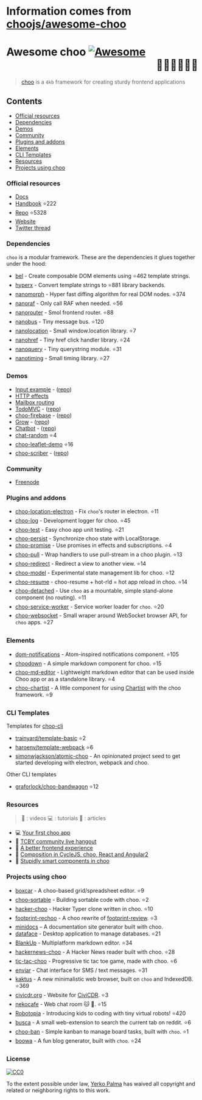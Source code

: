 # Information comes from [choojs/awesome-choo](https://github.com/choojs/awesome-choo)
# Awesome choo [![Awesome](https://cdn.rawgit.com/sindresorhus/awesome/d7305f38d29fed78fa85652e3a63e154dd8e8829/media/badge.svg)](https://github.com/sindresorhus/awesome) <div align="right">:steam_locomotive::train::train::train::train::train:</div>

> [choo](https://choo.io/) is a `4kb` framework for creating
> sturdy frontend applications

## Contents

- [Official resources](#official-resources)
- [Dependencies](#dependencies)
- [Demos](#demos)
- [Community](#community)
- [Plugins and addons](#plugins-and-addons)
- [Elements](#elements)
- [CLI Templates](#cli-templates)
- [Resources](#resources)
- [Projects using choo](#projects-using-choo)

### Official resources

- [Docs](https://github.com/yoshuawuyts/choo/blob/master/README.md)
- [Handbook](https://github.com/yoshuawuyts/choo-handbook) :star:222
- [Repo](https://github.com/yoshuawuyts/choo) :star:5328
- [Website](https://choo.io/)
- [Twitter thread](https://twitter.com/yoshuawuyts/status/730087077803528193)

### Dependencies
`choo` is a modular framework. These are the dependencies it glues together
under the hood:

- [bel](https://github.com/shama/bel) - Create composable DOM elements using :star:462
  template strings.
- [hyperx](https://github.com/substack/hyperx) - Convert template strings to :star:881
  library backends.
- [nanomorph](https://github.com/choojs/nanomorph) - Hyper fast diffing algorithm for real DOM nodes. :star:374
- [nanoraf](https://github.com/yoshuawuyts/nanoraf) - Only call RAF when needed. :star:56
- [nanorouter](https://github.com/choojs/nanorouter) - Smol frontend router. :star:88
- [nanobus](https://github.com/choojs/nanobus) - Tiny message bus. :star:120
- [nanolocation](https://github.com/choojs/nanolocation) - Small window.location library. :star:7
- [nanohref](https://github.com/choojs/nanohref) - Tiny href click handler library. :star:24
- [nanoquery](https://github.com/choojs/nanoquery) - Tiny querystring module. :star:31
- [nanotiming](https://github.com/choojs/nanotiming) - Small timing library. :star:27

### Demos

- [Input example](http://requirebin.com/?gist=e589473373b3100a6ace29f7bbee3186) - ([repo](https://github.com/yoshuawuyts/choo/tree/master/examples/title))
- [HTTP effects](https://hyperdev.com/#!/project/fork-fang)
- [Mailbox routing](https://github.com/yoshuawuyts/choo/tree/master/examples/mailbox)
- [TodoMVC](http://shuheikagawa.com/todomvc-choo) - ([repo](https://github.com/shuhei/todomvc-choo))
- [choo-firebase](https://choo-firebase-2ec21.firebaseapp.com) - ([repo](https://github.com/mw222rs/choo-firebase))
- [Grow](https://grow.static.land) - ([repo](https://github.com/sethvincent/grow))
- [Chatbot](http://chootbot.herokuapp.com) - ([repo](https://github.com/plaey/chatbot))
- [chat-random](https://github.com/akiva/chat-random) :star:4
- [choo-leaflet-demo](https://github.com/timwis/choo-leaflet-demo) :star:16
- [choo-scriber](https://zhouhansen.github.io/choo-scriber) - ([repo](https://github.com/ZhouHansen/choo-scriber))

### Community

- [Freenode](https://webchat.freenode.net/?channels=choo)

### Plugins and addons

- [choo-location-electron](https://github.com/bcomnes/choo-location-electron) - Fix `choo`'s router in electron. :star:11
- [choo-log](https://github.com/yoshuawuyts/choo-log) - Development logger for choo. :star:45
- [choo-test](https://github.com/mantoni/choo-test) - Easy choo app unit testing. :star:21
- [choo-persist](https://github.com/yoshuawuyts/choo-persist/) - Synchronize choo state with LocalStorage.
- [choo-promise](https://github.com/rahatarmanahmed/choo-promise) - Use promises in effects and subscriptions. :star:4
- [choo-pull](https://github.com/yoshuawuyts/choo-pull) - Wrap handlers to use pull-stream in a choo plugin. :star:13
- [choo-redirect](https://github.com/yoshuawuyts/choo-redirect) - Redirect a view to another view. :star:14
- [choo-model](https://github.com/yoshuawuyts/choo-model) - Experimental state management lib for choo. :star:12
- [choo-resume](https://github.com/bengourley/choo-resume) - choo-resume + hot-rld = hot app reload in choo. :star:14
- [choo-detached](https://github.com/graforlock/choo-detached) - Use `choo` as a mountable, simple stand-alone component (no routing). :star:11
- [choo-service-worker](https://github.com/choojs/choo-service-worker) - Service worker loader for `choo`. :star:20
- [choo-websocket](https://github.com/YerkoPalma/choo-websocket) - Small wraper around WebSocket browser API, for `choo` apps. :star:27

### Elements

- [dom-notifications](https://github.com/finnp/dom-notifications) - Atom-inspired notifications component. :star:105
- [choodown](https://github.com/trainyard/choodown) - A simple markdown component for choo. :star:15
- [choo-md-editor](https://github.com/dbtek/choo-md-editor) - Lightweight markdown editor that can be used inside Choo app or as a standalone library. :star:4
- [choo-chartist](https://github.com/rexmortus/choo-chartist) - A little component for using [Chartist](https://gionkunz.github.io/chartist-js/) with the choo framework. :star:9

### CLI Templates

Templates for [choo-cli](https://github.com/trainyard/choo-cli)

- [trainyard/template-basic](https://github.com/trainyard/template-basic) :star:2
- [haroenv/template-webpack](https://github.com/haroenv/template-webpack) :star:6
- [simonwjackson/atomic-choo](https://github.com/simonwjackson/atomic-choo) - An opinionated project seed to get started developing with electron, webpack and choo.

Other CLI templates
- [graforlock/choo-bandwagon](https://github.com/graforlock/choo-bandwagon) :star:12

### Resources
> :movie_camera: : videos
> :computer: : tutorials
> :book: : articles

- :computer: [Your first choo app](https://yoshuawuyts.gitbooks.io/choo/content/02_your_first_app.html)
- :movie_camera: [TCBY community live hangout](https://www.youtube.com/watch?v=a97Mw2z1SAI)
- :book: [A better frontend experience](https://medium.com/@yoshuawuyts/a-better-frontend-experience-7b0498c85658)
- :book: [Composition in CycleJS, choo, React and Angular2](http://blog.krawaller.se/posts/composition-in-cyclejs-choo-react-and-angular2)
- :book: [Stupidly smart components in choo](http://blog.krawaller.se/posts/stupidly-smart-components-in-choo)

### Projects using choo

- [boxcar](https://github.com/toddself/boxcar) - A choo-based grid/spreadsheet editor. :star:9
- [choo-sortable](https://github.com/willkessler/choo-sortable) - Building sortable code with choo. :star:2
- [hacker-choo](https://github.com/mw222rs/hacker-choo) - Hacker Typer clone written in choo. :star:10
- [footprint-rechoo](https://github.com/npeihl/footprint-rechoo) - A choo rewrite of [footprint-review](http://github.com/sjcgis/footprint-review). :star:3
- [minidocs](https://github.com/freeman-lab/minidocs) – A documentation site generator built with choo.
- [dataface](https://github.com/timwis/dataface) - Desktop application to manage databases. :star:21
- [BlankUp](https://github.com/HoverBaum/BlankUp-Electron) - Multiplatform markdown editor. :star:34
- [hackernews-choo](https://github.com/kvnneff/hackernews-choo) - A Hacker News reader built with choo. :star:28
- [tic-tac-choo](https://github.com/YerkoPalma/tic-tac-toe) - Progressive tic tac toe game, made with choo. :star:6
- [enviar](https://github.com/timwis/enviar) - Chat interface for SMS / text messages. :star:31
- [kaktus](https://github.com/kaktus/kaktus) - A new minimalistic web browser, built on `choo` and IndexedDB. :star:369
- [civicdr.org](https://github.com/CiviCDR/civicdr.org) - Website for [CiviCDR](https://civicdr.org/). :star:3
- [nekocafe](https://github.com/notenoughneon/nekocafe) - Web chat room :cat: :speech_balloon:. :star:15
- [Robotopia](https://github.com/robotopia-x/robotopia) - Introducing kids to coding with tiny virtual robots! :star:420
- [busca](https://github.com/afk-mcz/busca) - A small web-extension to search the current tab on reddit. :star:6
- [choo-ban](https://github.com/luizbaldi/choo-ban) - Simple kanban to manage board tasks, built with `choo`. :star:1
- [boowa](https://github.com/boowajs/boowa) - A fun blog generator, built with `choo`. :star:24

### License

[![CC0](http://mirrors.creativecommons.org/presskit/buttons/88x31/svg/cc-zero.svg)](https://creativecommons.org/publicdomain/zero/1.0/)

To the extent possible under law, [Yerko Palma](https://github.com/YerkoPalma) has waived all copyright and related or neighboring rights to this work.

